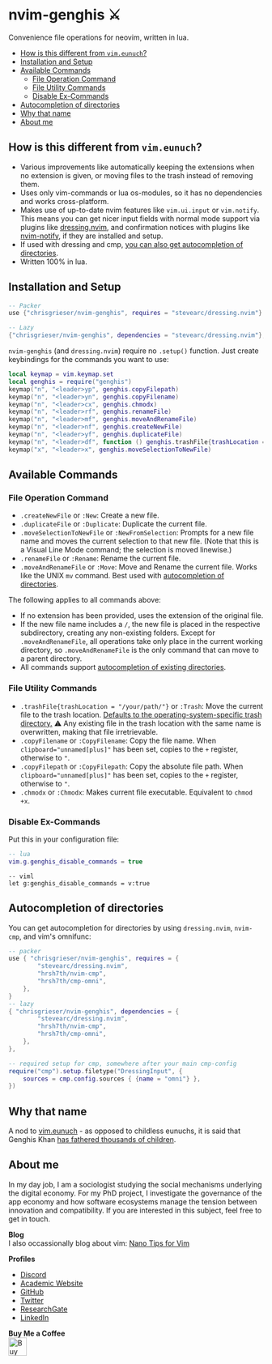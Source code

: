 # nvim-genghis ⚔️
Convenience file operations for neovim, written in lua. 

<!--toc:start-->
- [How is this different from `vim.eunuch`?](#how-is-this-different-from-vimeunuch)
- [Installation and Setup](#installation-and-setup)
- [Available Commands](#available-commands)
	- [File Operation Command](#file-operation-command)
	- [File Utility Commands](#file-utility-commands)
	- [Disable Ex-Commands](#disable-ex-commands)
- [Autocompletion of directories](#autocompletion-of-directories)
- [Why that name](#why-that-name)
- [About me](#about-me)
<!--toc:end-->

## How is this different from `vim.eunuch`?
- Various improvements like automatically keeping the extensions when no extension is given, or moving files to the trash instead of removing them.
- Uses only vim-commands or lua os-modules, so it has no dependencies and works cross-platform.
- Makes use of up-to-date nvim features like `vim.ui.input` or `vim.notify`. This means you can get nicer input fields with normal mode support via plugins like [dressing.nvim](https://github.com/stevearc/dressing.nvim), and confirmation notices with plugins like [nvim-notify](https://github.com/rcarriga/nvim-notify), if they are installed and setup.
- If used with dressing and cmp, [you can also get autocompletion of directories](#autocompletion-of-directories).
- Written 100% in lua. 

## Installation and Setup

```lua
-- Packer
use {"chrisgrieser/nvim-genghis", requires = "stevearc/dressing.nvim"}

-- Lazy
{"chrisgrieser/nvim-genghis", dependencies = "stevearc/dressing.nvim"},
```

`nvim-genghis` (and `dressing.nvim`) require no `.setup()` function. Just create keybindings for the commands you want to use:

```lua
local keymap = vim.keymap.set
local genghis = require("genghis")
keymap("n", "<leader>yp", genghis.copyFilepath)
keymap("n", "<leader>yn", genghis.copyFilename)
keymap("n", "<leader>cx", genghis.chmodx)
keymap("n", "<leader>rf", genghis.renameFile)
keymap("n", "<leader>mf", genghis.moveAndRenameFile)
keymap("n", "<leader>nf", genghis.createNewFile)
keymap("n", "<leader>yf", genghis.duplicateFile)
keymap("n", "<leader>df", function () genghis.trashFile{trashLocation = "your/path"} end) -- default: "$HOME/.Trash".
keymap("x", "<leader>x", genghis.moveSelectionToNewFile)
```

## Available Commands

### File Operation Command
- `.createNewFile` or `:New`: Create a new file.
- `.duplicateFile` or `:Duplicate`: Duplicate the current file.
- `.moveSelectionToNewFile` or `:NewFromSelection`: Prompts for a new file name and moves the current selection to that new file. (Note that this is a Visual Line Mode command; the selection is moved linewise.)
- `.renameFile` or `:Rename`: Rename the current file.
- `.moveAndRenameFile` or `:Move`: Move and Rename the current file. Works like the UNIX `mv` command. Best used with [autocompletion of directories](#autocompletion-of-directories).

The following applies to all commands above: 
- If no extension has been provided, uses the extension of the original file.
- If the new file name includes a `/`, the new file is placed in the respective subdirectory, creating any non-existing folders. Except for `.moveAndRenameFile`, all operations take only place in the current working directory, so `.moveAndRenameFile` is the only command that can move to a parent directory.
- All commands support [autocompletion of existing directories](#autocompletion-of-directories).

### File Utility Commands
- `.trashFile{trashLocation = "/your/path/"}` or `:Trash`: Move the current file to the trash location. [Defaults to the operating-system-specific trash directory.](https://github.com/chrisgrieser/nvim-genghis/blob/main/lua/genghis.lua#L164) ⚠️ Any existing file in the trash location with the same name is overwritten, making that file irretrievable.
- `.copyFilename` or `:CopyFilename`: Copy the file name. When `clipboard="unnamed[plus]"` has been set, copies to the `+` register, otherwise to `"`.
- `.copyFilepath` or `:CopyFilepath`: Copy the absolute file path. When `clipboard="unnamed[plus]"` has been set, copies to the `+` register, otherwise to `"`.
- `.chmodx` or `:Chmodx`: Makes current file executable. Equivalent to `chmod +x`.

### Disable Ex-Commands
Put this in your configuration file:

```lua
-- lua
vim.g.genghis_disable_commands = true
```

```vim
-- viml
let g:genghis_disable_commands = v:true
```

## Autocompletion of directories
You can get autocompletion for directories by using `dressing.nvim`, `nvim-cmp`, and vim's omnifunc:

```lua
-- packer
use { "chrisgrieser/nvim-genghis", requires = {
		"stevearc/dressing.nvim",
		"hrsh7th/nvim-cmp",
		"hrsh7th/cmp-omni",
	},
}
-- lazy
{ "chrisgrieser/nvim-genghis", dependencies = {
		"stevearc/dressing.nvim",
		"hrsh7th/nvim-cmp",
		"hrsh7th/cmp-omni",
	},
},
```

```lua
-- required setup for cmp, somewhere after your main cmp-config
require("cmp").setup.filetype("DressingInput", {
	sources = cmp.config.sources { {name = "omni"} },
})
```

## Why that name
A nod to [vim.eunuch](https://github.com/tpope/vim-eunuch) - as opposed to childless eunuchs, it is said that Genghis Khan [has fathered thousands of children](https://allthatsinteresting.com/genghis-khan-children).

<!-- vale Google.FirstPerson = NO -->
## About me
In my day job, I am a sociologist studying the social mechanisms underlying the digital economy. For my PhD project, I investigate the governance of the app economy and how software ecosystems manage the tension between innovation and compatibility. If you are interested in this subject, feel free to get in touch.

__Blog__  
I also occassionally blog about vim: [Nano Tips for Vim](https://nanotipsforvim.prose.sh)

__Profiles__
- [Discord](https://discordapp.com/users/462774483044794368/)
- [Academic Website](https://chris-grieser.de/)
- [GitHub](https://github.com/chrisgrieser/)
- [Twitter](https://twitter.com/pseudo_meta)
- [ResearchGate](https://www.researchgate.net/profile/Christopher-Grieser)
- [LinkedIn](https://www.linkedin.com/in/christopher-grieser-ba693b17a/)

__Buy Me a Coffee__  
<br>
<a href='https://ko-fi.com/Y8Y86SQ91' target='_blank'><img height='36' style='border:0px;height:36px;' src='https://cdn.ko-fi.com/cdn/kofi1.png?v=3' border='0' alt='Buy Me a Coffee at ko-fi.com' /></a>
